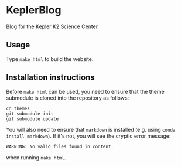 # KeplerBlog
Blog for the Kepler K2 Science Center

## Usage

Type `make html` to build the website.

## Installation instructions

Before `make html` can be used, you need to ensure that the theme submodule is cloned into the repository
as follows:
```
cd themes
git submodule init
git submodule update
```

You will also need to ensure that `markdown` is installed (e.g. using `conda install markdown`).
If it's not, you will see the cryptic error message:
```
WARNING: No valid files found in content.
```
when running `make html`.

